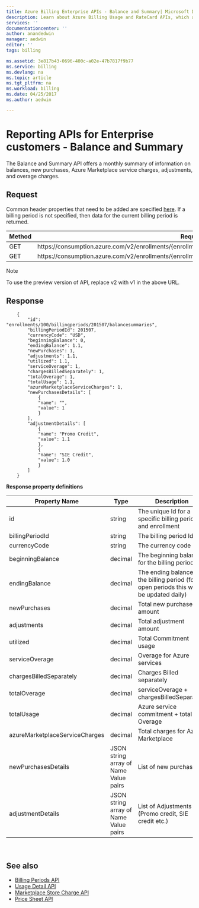 ```yaml
---
title: Azure Billing Enterprise APIs - Balance and Summary| Microsoft Docs
description: Learn about Azure Billing Usage and RateCard APIs, which are used to provide insights into Azure resource consumption and trends.
services: ''
documentationcenter: ''
author: anandedwin
manager: aedwin
editor: ''
tags: billing

ms.assetid: 3e817b43-0696-400c-a02e-47b7817f9b77
ms.service: billing
ms.devlang: na
ms.topic: article
ms.tgt_pltfrm: na
ms.workload: billing
ms.date: 04/25/2017
ms.author: aedwin

---
```

# Reporting APIs for Enterprise customers - Balance and Summary

The Balance and Summary API offers a monthly summary of information on balances, new purchases, Azure Marketplace service charges, adjustments, and overage charges.


## Request
Common header properties that need to be added are specified [here](https://docs.microsoft.com/azure/billing/billing-enterprise-api). If a billing period is not specified, then data for the current billing period is returned.

|Method | Request URI|
|-|-|
|GET| https:\//consumption.azure.com/v2/enrollments/{enrollmentNumber}/balancesummary|
|GET| https:\//consumption.azure.com/v2/enrollments/{enrollmentNumber}/billingPeriods/{billingPeriod}/balancesummary|

> [!Note]
> To use the preview version of API, replace v2 with v1 in the above URL.
>

## Response

		{
		    "id": "enrollments/100/billingperiods/201507/balancesummaries",
      		"billingPeriodId": 201507,
      		"currencyCode": "USD",
      		"beginningBalance": 0,
      		"endingBalance": 1.1,
      		"newPurchases": 1,
      		"adjustments": 1.1,
      		"utilized": 1.1,
      		"serviceOverage": 1,
      		"chargesBilledSeparately": 1,
      		"totalOverage": 1,
      		"totalUsage": 1.1,
      		"azureMarketplaceServiceCharges": 1,
      		"newPurchasesDetails": [
        		{
          		"name": "",
          		"value": 1
        		}
      		],
      		"adjustmentDetails": [
        		{
          		"name": "Promo Credit",
          		"value": 1.1
        		},
        		{
          		"name": "SIE Credit",
          		"value": 1.0
        		}
      		]
		}


**Response property definitions**

|Property Name| Type| Description|
|-|-|-|
|id|string|The unique Id for a specific billing period and enrollment|
|billingPeriodId|string |The billing period Id|
|currencyCode|string |The currency code|
|beginningBalance|decimal| The beginning balance for the billing period|
|endingBalance|decimal| The ending balance for the billing period (for open periods this will be updated daily)|
|newPurchases|decimal| Total new purchase amount|
|adjustments|decimal| Total adjustment amount|
|utilized|decimal| Total Commitment usage|
|serviceOverage|decimal| Overage for Azure services|
|chargesBilledSeparately|decimal| Charges Billed separately|
|totalOverage|decimal| serviceOverage + chargesBilledSeparately|
|totalUsage|decimal| Azure service commitment + total Overage|
|azureMarketplaceServiceCharges|decimal| Total charges for Azure Marketplace|
|newPurchasesDetails|JSON string array of Name Value pairs|List of new purchases|
|adjustmentDetails|JSON string array of Name Value pairs|List of Adjustments (Promo credit, SIE credit etc.) |


<br/>

## See also

* [Billing Periods API](billing-enterprise-api-billing-periods.md)
* [Usage Detail API](billing-enterprise-api-usage-detail.md)
* [Marketplace Store Charge API](billing-enterprise-api-marketplace-storecharge.md)
* [Price Sheet API](billing-enterprise-api-pricesheet.md)
